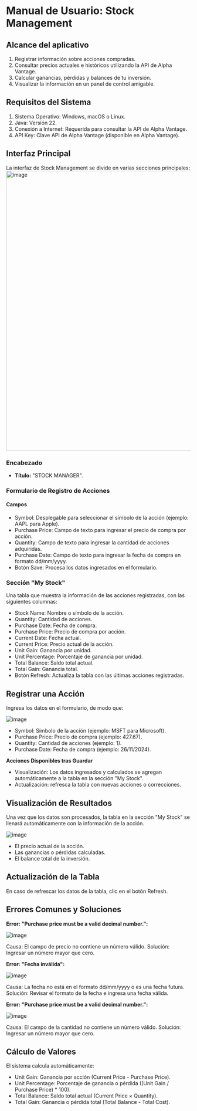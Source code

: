 # Manual de Usuario: Stock Management

## **Alcance del aplicativo**
1. Registrar información sobre acciones compradas.
2. Consultar precios actuales e históricos utilizando la API de Alpha Vantage.
3. Calcular ganancias, pérdidas y balances de tu inversión.
4. Visualizar la información en un panel de control amigable.
 
## **Requisitos del Sistema**

1. Sistema Operativo: Windows, macOS o Linux.
2. Java: Versión 22.
3. Conexión a Internet: Requerida para consultar la API de Alpha Vantage.
4. API Key: Clave API de Alpha Vantage (disponible en Alpha Vantage).

## **Interfaz Principal**

La interfaz de Stock Management se divide en varias secciones principales:
<img width="763" alt="image" src="https://github.com/user-attachments/assets/dcc26982-3d16-485f-b8ac-69e2593a6f19">

### **Encabezado**
  - **Título:** "STOCK MANAGER".
### **Formulario de Registro de Acciones**
#### **Campos**
  - Symbol: Desplegable para seleccionar el símbolo de la acción (ejemplo: AAPL para Apple).
  - Purchase Price: Campo de texto para ingresar el precio de compra por acción.
  - Quantity: Campo de texto para ingresar la cantidad de acciones adquiridas.
  - Purchase Date: Campo de texto para ingresar la fecha de compra en formato dd/mm/yyyy.
  - Botón Save: Procesa los datos ingresados en el formulario.
### **Sección "My Stock"**
Una tabla que muestra la información de las acciones registradas, con las siguientes columnas:
  - Stock Name: Nombre o símbolo de la acción.
  - Quantity: Cantidad de acciones.
  - Purchase Date: Fecha de compra.
  - Purchase Price: Precio de compra por acción.
  - Current Date: Fecha actual.
  - Current Price: Precio actual de la acción.
  - Unit Gain: Ganancia por unidad.
  - Unit Percentage: Porcentaje de ganancia por unidad.
  - Total Balance: Saldo total actual.
  - Total Gain: Ganancia total.
  - Botón Refresh: Actualiza la tabla con las últimas acciones registradas.

## **Registrar una Acción**
Ingresa los datos en el formulario, de modo que:

![image](https://github.com/user-attachments/assets/27f4fcfd-80d1-4846-992c-5f4388b77f74)

  - Symbol: Símbolo de la acción (ejemplo: MSFT para Microsoft).
  - Purchase Price: Precio de compra (ejemplo: 427.67).
  - Quantity: Cantidad de acciones (ejemplo: 1).
  - Purchase Date: Fecha de compra (ejemplo: 26/11/2024).

**Acciones Disponibles tras Guardar**
  - Visualización: Los datos ingresados y calculados se agregan automáticamente a la tabla en la sección "My Stock".
  - Actualización: refresca la tabla con nuevas acciones o correcciones.

## **Visualización de Resultados**
Una vez que los datos son procesados, la tabla en la sección "My Stock" se llenará automáticamente con la información de la acción. 

![image](https://github.com/user-attachments/assets/fc0c95ea-cc5e-40b4-bbe2-90a6719e2835)

  - El precio actual de la acción.
  - Las ganancias o pérdidas calculadas.
  - El balance total de la inversión.

## **Actualización de la Tabla**
En caso de refrescar los datos de la tabla, clic en el botón Refresh.

## **Errores Comunes y Soluciones**
**Error: "Purchase price must be a valid decimal number.":**

![image](https://github.com/user-attachments/assets/1b4f0f20-08bc-4408-a29e-93c81fb0af4d)

Causa: El campo de precio no contiene un número válido.
Solución: Ingresar un número mayor que cero.

**Error: "Fecha inválida":**

![image](https://github.com/user-attachments/assets/5a91be7f-e50c-45bd-a79b-4c7a746c1908)

Causa: La fecha no está en el formato dd/mm/yyyy o es una fecha futura.
Solución: Revisar el formato de la fecha e ingresa una fecha válida.

**Error: "Purchase price must be a valid decimal number.":**

![image](https://github.com/user-attachments/assets/52c9b0d9-8091-4090-a4fa-ca71a4e0cd44)

Causa: El campo de la cantidad no contiene un número válido.
Solución: Ingresar un número mayor que cero.


## **Cálculo de Valores**
El sistema calcula automáticamente:

  - Unit Gain: Ganancia por acción (Current Price - Purchase Price).
  - Unit Percentage: Porcentaje de ganancia o pérdida ((Unit Gain / Purchase Price) * 100).
  - Total Balance: Saldo total actual (Current Price × Quantity).
  - Total Gain: Ganancia o pérdida total (Total Balance - Total Cost).
